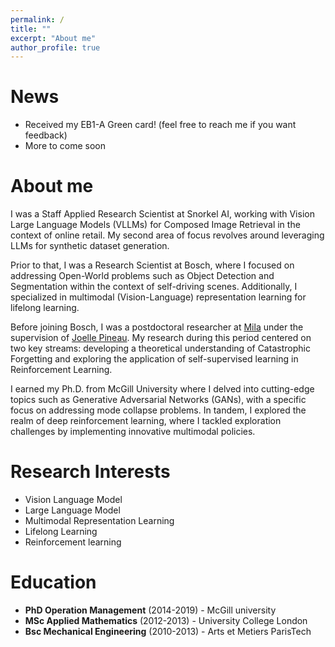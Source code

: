 ```yaml
---
permalink: /
title: ""
excerpt: "About me"
author_profile: true
---
```




News
======
* Received my EB1-A Green card! (feel free to reach me if you want feedback)
* More to come soon


About me
======
I was a Staff Applied Research Scientist at Snorkel AI, working with Vision Large Language Models (VLLMs) for Composed Image Retrieval in the context of online retail. My second area of focus revolves around leveraging LLMs for synthetic dataset generation.

Prior to that, I was a Research Scientist at Bosch, where I focused on addressing Open-World problems such as Object Detection and Segmentation within the context of self-driving scenes. Additionally, I specialized in multimodal (Vision-Language) representation learning for lifelong learning.

Before joining Bosch, I was a postdoctoral researcher at [Mila](https://mila.quebec/en/) under the supervision of [Joelle Pineau](https://www.cs.mcgill.ca/~jpineau/). My research during this period centered on two key streams: developing a theoretical understanding of Catastrophic Forgetting and exploring the application of self-supervised learning in Reinforcement Learning.

I earned my Ph.D. from McGill University where I delved into cutting-edge topics such as Generative Adversarial Networks (GANs), with a specific focus on addressing mode collapse problems. In tandem, I explored the realm of deep reinforcement learning, where I tackled exploration challenges by implementing innovative multimodal policies.



Research Interests
======
+  Vision Language Model
+  Large Language Model
+  Multimodal Representation Learning
+  Lifelong Learning  
+  Reinforcement learning


Education
======
+  <i class="fas fa-graduation-cap"></i> **PhD Operation Management** (2014-2019) - McGill university
+  <i class="fas fa-graduation-cap"></i> **MSc Applied Mathematics** (2012-2013) - University College London 
+  <i class="fas fa-graduation-cap"></i> **Bsc Mechanical Engineering** (2010-2013) - Arts et Metiers ParisTech








